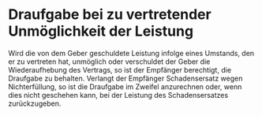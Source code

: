 # Draufgabe bei zu vertretender Unmöglichkeit der Leistung

Wird die von dem Geber geschuldete Leistung infolge eines Umstands, den er zu vertreten hat, unmöglich oder verschuldet der Geber die Wiederaufhebung des Vertrags, so ist der Empfänger berechtigt, die Draufgabe zu behalten. Verlangt der Empfänger Schadensersatz wegen Nichterfüllung, so ist die Draufgabe im Zweifel anzurechnen oder, wenn dies nicht geschehen kann, bei der Leistung des Schadensersatzes zurückzugeben.